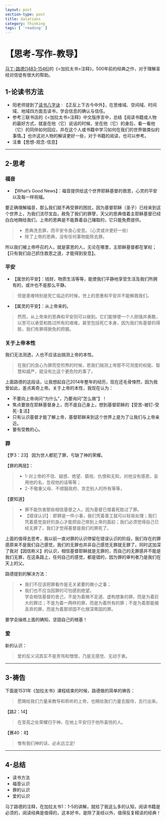 ```yaml
---
layout: post
section-type: post
title: Galatians
category: Thinking
tags: [ 'reading' ]
---
```


# 【思考-写作-教导】

[马丁-路德(1483-1546)](http://en.wikipedia.org/wiki/Martin_Luther)的《<加拉太书>注释》，500年前的经典之作，对于理解圣经对信徒有很大的帮助。

## 1-论读书方法

* 阳老师提到了[读书八字诀](http://www.yangzhiping.com/psy/yangming.html) : 【正反上下古今中外】，在思维域、空间域、时间域、地域四方面去读书，学会信息的确认与信任。
* 参考三联书店的《<加拉太书>注释》中文版序言中，总结【阅读书籍或人物的最好方式，就是在他（它）说话的时候，坐在他（它）的身后，看一看他（它）的同伴如何回应，并在这个人或书籍中学习如何在我们的世界做类似的事情。】也许这对人物的解读更好一些，对于书籍的阅读，也可以参考。
* 注重【思想-观念-信息】

***

## 2-思考

### 福音

* 【What’s Good News】：福音提供给这个世界耶稣基督的救恩，心灵的平安以及每一样祝福。

要正确理解福音，那么我们就不再受罪的困扰，因为基督耶稣（圣子）已经来到这个世界上，为我们流尽宝血，赦免了我们的罪孽，天父的恩典借着主耶稣基督已经白白地赐给我们，上帝的恩典是不能靠着自己赚取的，它只能免费提供。

> - 恩典洗去罪，而平安令良心安息。（心灵或许更好一些）  
> - 除了上帝的恩典，没有任何事物能除去罪。  

所以我们被上帝呼召的人，就是蒙恩的人，无论在哪里，主耶稣基督都在掌权；【只有我们自己抓住救恩之道，才能得到安息】。

### 平安

* 【属世的平安】：钱财，物质生活等等，能使我们平静地享受生活及我们所拥有的，或许也不是那么平静。   

> 但是患难特别是死亡临近的时候，世上的恩惠和平安并不能解救我们。

* 【属灵的平安】：从上帝来的。

> 然而，从上帝来的恩典和平安则可以做到。它们能够使一个人刚强并勇敢，以至可以承受和胜过所有的艰难，甚至包括死亡本身，因为我们有基督的得胜，我们有罪得赦免的把握。

### 关于上帝本性

我们无法测透，人也不应该出揣测上帝的本性。

> 在我们的良心为罪而受煎熬的时候，若我们揣测上帝那不可测度的权能、智慧和威严，就没有比这个更危险的事了。

上面路德的这段话，让我想起自己2014年整年的经历，现在还毛骨悚然，因为我曾如此，差点离奇上帝。关于上帝的本性，我现在认为：

* 不要向上帝询问“为什么”，乃要询问“怎么做”】！ 
* 焦点要放在耶稣基督身上，而不是自己身上，想到基督耶稣的【受苦-被钉-受死-复活】  
* 只有认识基督才能了解上帝，基督耶稣来到这个世界上是为了让我们与上帝亲近。  
* 要有受教的心。

### 罪

【罗3：23】 因为世人都犯了罪，亏缺了神的荣耀。  

【罪的两层】：

>  * 1-对上帝的不信、疑惑、绝望、藐视、仇恨和无知，对他没有感恩，妄用他的名，忽视他的话等等；  
>  * 2-不敬重父母、不顺服政府、贪恋别人的所有等等，

【要知道】

> * 罪不能伤害那些相信基督之人，因为基督已借着死胜过了罪。  
> * 【错误认识】：即罪是一件小事，我们凭着善工就可以轻易处理；我们凭着感觉良好的良心才能把自己带到上帝的面前；我们必须觉得自己已经无罪了，我们才觉得基督是我们的罪死了。

上面的值得去思考，我以前一直对罪的认识停留在错误认识的阶段，我们存在的罪感原来不是我们自己感觉，我们的无罪也并非自己感觉无罪就无罪了。同时这加深了我对【因信称义】的认识，相信基督耶稣就是无罪的，而自己的无罪感并不能是我们无罪，在这条路上，任何自己的感觉，都是错的，因为罪的审判者乃是我们在天上的父。

路德提到的解决方法：

> * 我们不应该把罪看作是无关紧要的微小之事；  
> * 我们也不应当因罪的可怕感到绝望。  
> 学会相信基督的舍己，不是为着微不足道、虚构想象的罪，而是为着巨大的罪过；不是为着一两样的罪，而是为着所有的罪；不是为着那能被丢弃的罪，而是为着那顽固不化根深蒂固的罪。

要学会操练上面的确知，坚固自己的根基！

### 爱

新的认识：

> 爱的反义词其实不是责骂和憎恨，乃是无感觉、无动于衷。

***

## 3-祷告

下面是1531年《加拉太书》课程结束的时候，路德做的简单的祷告：

> 愿赐给我们力量来教导和聆听的上帝，也赐给我们力量去服侍，去行出来。

【路2：14】

> 在至高之处荣耀归于神，在地上平安归于他所喜悦的人。

【赛40：8】

> 惟有我们神的话，必永远立定!

***

## 4-总结

* 读书方法
* 福音认识
* 罪的认识
* 爱的认识

马丁路德的注释，在加拉太书1：1-5的讲解，就给了我这么多的认知，阅读书籍是必须的，阅读经典是值得的，这本好书，是除了圣经以外，值得反复精读的经典！